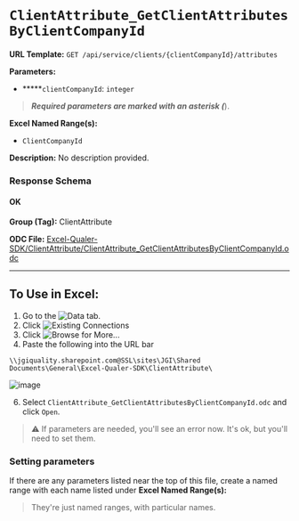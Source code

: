 # `ClientAttribute_GetClientAttributesByClientCompanyId`

**URL Template:**
`GET /api/service/clients/{clientCompanyId}/attributes`

**Parameters:**
- *****`clientCompanyId`: `integer`


> *****Required parameters are marked with an asterisk (*****).

**Excel Named Range(s):**
- `ClientCompanyId`


**Description:**
No description provided.

### Response Schema

#### OK


**Group (Tag):**
ClientAttribute

**ODC File:**
[Excel-Qualer-SDK/ClientAttribute/ClientAttribute_GetClientAttributesByClientCompanyId.odc](https://github.com/Johnson-Gage-Inspection-Inc/qualer-sdk-odc/blob/main/Excel-Qualer-SDK/ClientAttribute/ClientAttribute_GetClientAttributesByClientCompanyId.odc)

---

To Use in Excel:
---

1. Go to the ![`Data`](https://github.com/user-attachments/assets/da437a70-57b3-4c5b-bb01-4910ece19ed1)
 tab.
3. Click ![Existing Connections](https://github.com/user-attachments/assets/a2f1ed67-b2e0-4c23-ac90-68c870e60289)
4. Click ![`Browse for More...`](https://github.com/user-attachments/assets/8e698494-6865-41e7-b6fa-043aea81809a)
5. Paste the following into the URL bar
```
\\jgiquality.sharepoint.com@SSL\sites\JGI\Shared Documents\General\Excel-Qualer-SDK\ClientAttribute\
```

![image](https://github.com/user-attachments/assets/1e1a8d87-0377-446d-aaf5-d78562991db3)

6. Select `ClientAttribute_GetClientAttributesByClientCompanyId.odc` and click `Open`.

> ⚠️ If parameters are needed, you'll see an error now. It's ok, but you'll need to set them.

### Setting parameters
If there are any parameters listed near the top of this file, create a named range with each name listed under **Excel Named Range(s):**
> They're just named ranges, with particular names.
